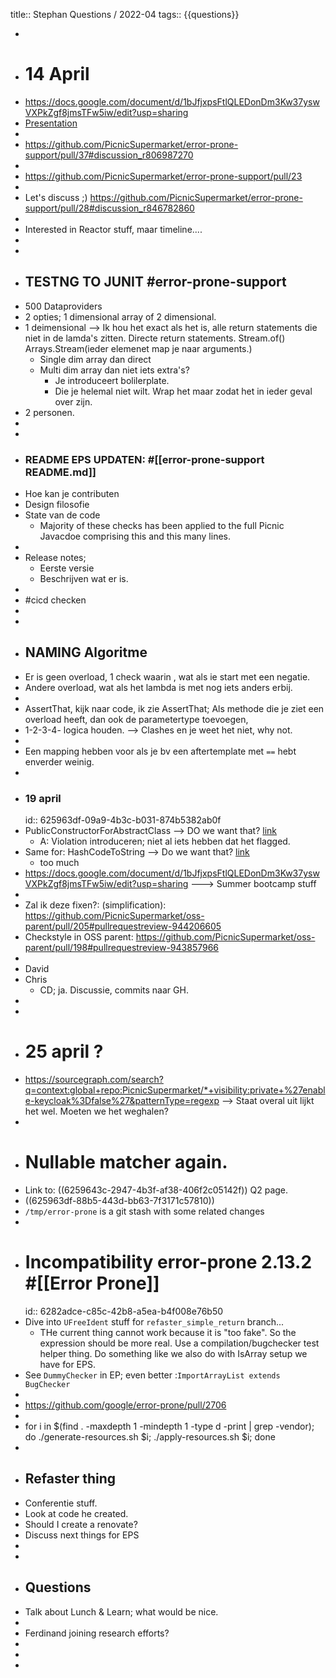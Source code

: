 title:: Stephan Questions / 2022-04
tags:: {{questions}}

-
- # 14 April
- https://docs.google.com/document/d/1bJfjxpsFtlQLEDonDm3Kw37yswVXPkZgf8jmsTFw5iw/edit?usp=sharing
- [Presentation](https://docs.google.com/presentation/d/1jDZB1buqnkNgde4z74uVZN-7VwG8nZnJor8HhWGtZQw/edit#slide=id.g1098ddcda29_0_118)
-
- https://github.com/PicnicSupermarket/error-prone-support/pull/37#discussion_r806987270
-
- https://github.com/PicnicSupermarket/error-prone-support/pull/23
-
- Let's discuss ;) https://github.com/PicnicSupermarket/error-prone-support/pull/28#discussion_r846782860
-
- Interested in Reactor stuff, maar timeline....
-
-
- ## TESTNG TO JUNIT #error-prone-support
- 500 Dataproviders
- 2 opties; 1 dimensional array of 2 dimensional.
- 1 deimensional --> Ik hou het exact als het is, alle return statements die niet in de lamda's zitten. Directe return statements. Stream.of() Arrays.Stream(ieder elemenet map je naar arguments.)
	- Single dim array dan direct
	- Multi dim array dan niet iets extra's?
		- Je introduceert bolilerplate.
		- Die je helemal niet wilt. Wrap het maar zodat het in ieder geval over zijn.
- 2 personen.
-
-
- ### README EPS UPDATEN: #[[error-prone-support README.md]]
- Hoe kan je contributen
- Design filosofie
- State van de code
	- Majority of these checks has been applied to the full Picnic Javacdoe comprising this and this many lines.
-
- Release notes;
	- Eerste versie
	- Beschrijven wat er is.
-
- #cicd checken
-
-
- ## NAMING Algoritme
- Er is geen overload, 1 check waarin , wat als ie start met een negatie.
- Andere overload, wat als het lambda is met nog iets anders erbij.
-
- AssertThat, kijk naar code, ik zie AssertThat; Als methode die je ziet een overload heeft, dan ook de parametertype toevoegen,
- 1-2-3-4- logica houden. --> Clashes en je weet het niet, why not.
-
- Een mapping hebben voor als je bv een aftertemplate met `==` hebt enverder weinig.
-
- ### 19 april
  id:: 625963df-09a9-4b3c-b031-874b5382ab0f
- PublicConstructorForAbstractClass --> DO we want that? [link](https://github.com/google/error-prone/pull/3100)
	- A: Violation introduceren; niet al iets hebben dat het flagged.
- Same for: HashCodeToString --> Do we want that? [link](https://github.com/google/error-prone/pull/3101)
	- too much
- https://docs.google.com/document/d/1bJfjxpsFtlQLEDonDm3Kw37yswVXPkZgf8jmsTFw5iw/edit?usp=sharing ---> Summer bootcamp stuff
-
- Zal ik deze fixen?: (simplification): https://github.com/PicnicSupermarket/oss-parent/pull/205#pullrequestreview-944206605
- Checkstyle in OSS parent: https://github.com/PicnicSupermarket/oss-parent/pull/198#pullrequestreview-943857966
-
- David
- Chris
	- CD; ja. Discussie, commits naar GH.
-
-
- # 25 april ?
- https://sourcegraph.com/search?q=context:global+repo:PicnicSupermarket/*+visibility:private+%27enable-keycloak%3Dfalse%27&patternType=regexp --> Staat overal uit lijkt het wel. Moeten we het weghalen?
-
- # Nullable matcher again.
- Link to: ((6259643c-2947-4b3f-af38-406f2c05142f)) Q2 page.
- ((625963df-88b5-443d-bb63-7f3171c57810))
- `/tmp/error-prone` is a git stash with some related changes
-
- # Incompatibility error-prone 2.13.2 #[[Error Prone]]
  id:: 6282adce-c85c-42b8-a5ea-b4f008e76b50
- Dive into `UFreeIdent` stuff for `refaster_simple_return` branch...
	- THe current thing cannot work because it is "too fake". So the expression should be more real. Use a compilation/bugchecker test helper thing.  Do something like we also do with IsArray setup we have for EPS.
- See `DummyChecker` in EP; even better :`ImportArrayList extends BugChecker`
-
- https://github.com/google/error-prone/pull/2706
-
- for i in $(find  . -maxdepth 1 -mindepth 1 -type d -print | grep -vendor); do ./generate-resources.sh $i;  ./apply-resources.sh $i;  done
-
- ## Refaster thing
- Conferentie stuff.
- Look at code he created.
- Should I create a renovate?
- Discuss next things for EPS
-
-
- ## Questions
- Talk about Lunch & Learn; what would be nice.
-
- Ferdinand joining research efforts?
-
-
-